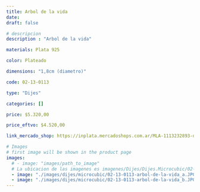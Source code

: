 ```yaml
---
title: Arbol de la vida
date: 
draft: false

# descripcion
description : "Arbol de la vida"

materials: Plata 925

color: Plateado

dimensions: "1,8cm (diametro)"

code: 02-13-0113

type: "Dijes"

categories: []

price: $5.320,00

price_eftvo: $4.520,00

link_mercado_shop: https://inplata.mercadoshops.com.ar/MLA-1113232893-dije-plata-arbol-de-la-vida-plata-925-y-cristal-_JM

# Images
# first image will be shown in the product page
images:
  # - image: "images/path_to_image"
  # La ubicacion de las imagenes es imagenes/Dijes/Dijes.Microcubic/02-13-0113-arbol-de-la-vida
  - image: "./images/dijes/microcubic/02-13-0113-arbol-de-la-vida_a.JPG"
  - image: "./images/dijes/microcubic/02-13-0113-arbol-de-la-vida_b.JPG"
---
```

